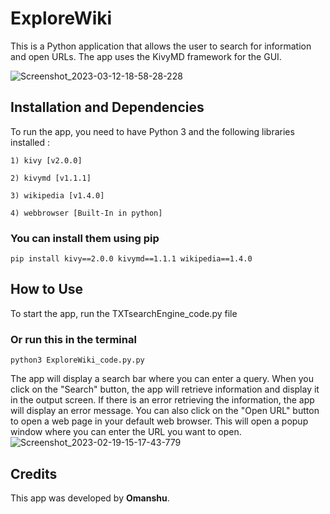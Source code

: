 # ExploreWiki
This is a Python application that allows the user to search for information and open URLs. The app uses the KivyMD framework for the GUI.

![Screenshot_2023-03-12-18-58-28-228](https://user-images.githubusercontent.com/114089324/231769154-e3a5418b-a38c-4234-9134-e45b78e9b8cb.jpeg)


## Installation and Dependencies
To run the app, you need to have Python 3 and the following libraries installed :
```
1) kivy [v2.0.0]

2) kivymd [v1.1.1]

3) wikipedia [v1.4.0]

4) webbrowser [Built-In in python]
```
### You can install them using pip
```
pip install kivy==2.0.0 kivymd==1.1.1 wikipedia==1.4.0
```

## How to Use
To start the app, run the TXTsearchEngine_code.py file
### Or run this in the terminal
```
python3 ExploreWiki_code.py.py
```

The app will display a search bar where you can enter a query. When you click on the "Search" button, the app will retrieve information and display it in the output screen. If there is an error retrieving the information, the app will display an error message.
You can also click on the "Open URL" button to open a web page in your default web browser. This will open a popup window where you can enter the URL you want to open.
![Screenshot_2023-02-19-15-17-43-779](https://user-images.githubusercontent.com/114089324/219940848-5634bc1c-4b62-4754-82cc-38a3dc3d83ff.jpeg)

## Credits 
This app was developed by **Omanshu**.
